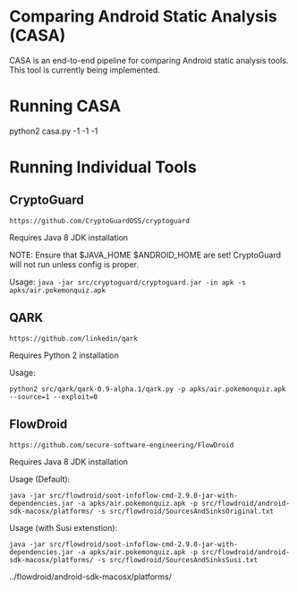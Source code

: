 # Comparing Android Static Analysis (CASA)

CASA is an end-to-end pipeline for comparing Android static analysis tools. This tool is currently being implemented.

# Running CASA

python2 casa.py -1 -1 -1

# Running Individual Tools

## CryptoGuard

`https://github.com/CryptoGuardOSS/cryptoguard`

Requires Java 8 JDK installation

NOTE: Ensure that $JAVA_HOME $ANDROID_HOME are set! CryptoGuard will not run unless config is proper.

Usage:
`java -jar src/cryptoguard/cryptoguard.jar -in apk -s apks/air.pokemonquiz.apk`

[//]: # (`java -jar cryptoguard.jar -in apk -s ../../apks/air.pokemonquiz.apk -java /Users/Johnny/Library/Java/JavaVirtualMachines/corretto-1.8.0_332/Contents/Home`)

[//]: # (`java -jar src/cryptoguard/cryptoguard.jar -in apk -s apks/air.pokemonquiz.apk`)

[//]: # (`java -jar src/cryptoguard/cryptoguard.jar -in apk -s apks/com.alarmnet.tc2.apk`)

[//]: # (`java -jar cryptoguard.jar -in apk -s air.pokemonquiz/`)

## QARK

`https://github.com/linkedin/qark`

Requires Python 2 installation

Usage:

`python2 src/qark/qark-0.9-alpha.1/qark.py -p apks/air.pokemonquiz.apk --source=1 --exploit=0`

## FlowDroid

`https://github.com/secure-software-engineering/FlowDroid`

Requires Java 8 JDK installation 

Usage (Default):

`java -jar src/flowdroid/soot-infoflow-cmd-2.9.0-jar-with-dependencies.jar -a apks/air.pokemonquiz.apk -p src/flowdroid/android-sdk-macosx/platforms/ -s src/flowdroid/SourcesAndSinksOriginal.txt`

Usage (with Susi extenstion):

`java -jar src/flowdroid/soot-infoflow-cmd-2.9.0-jar-with-dependencies.jar -a apks/air.pokemonquiz.apk -p src/flowdroid/android-sdk-macosx/platforms/ -s src/flowdroid/SourcesAndSinksSusi.txt`

../flowdroid/android-sdk-macosx/platforms/




